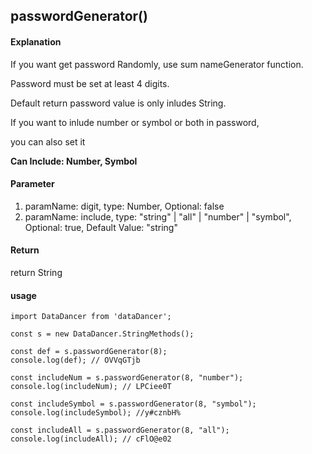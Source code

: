 ## passwordGenerator()

#### Explanation

If you want get password Randomly, use sum nameGenerator function.

Password must be set at least 4 digits.

Default return password value is only inludes String.

If you want to inlude number or symbol or both in password,

you can also set it

**Can Include: Number, Symbol**

#### Parameter

1. paramName: digit,  type: Number, Optional: false
2. paramName: include, type:  "string" | "all" | "number" | "symbol", Optional: true, Default Value: "string"

#### Return

return String

#### usage

```
import DataDancer from 'dataDancer';

const s = new DataDancer.StringMethods();

const def = s.passwordGenerator(8);
console.log(def); // OVVqGTjb

const includeNum = s.passwordGenerator(8, "number");
console.log(includeNum); // LPCiee0T

const includeSymbol = s.passwordGenerator(8, "symbol");
console.log(includeSymbol); //y#cznbH%

const includeAll = s.passwordGenerator(8, "all");
console.log(includeAll); // cFlO@e02
```